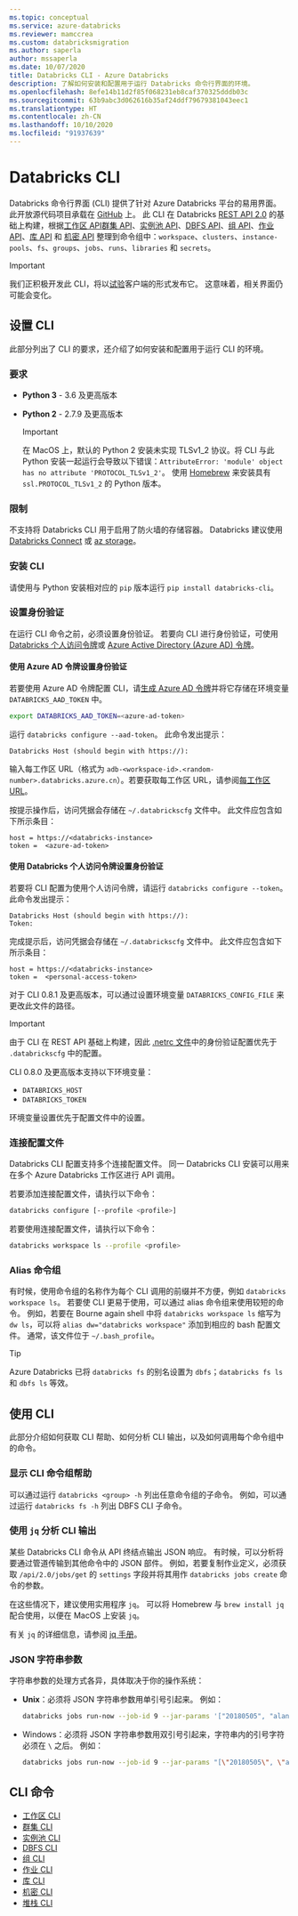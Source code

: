 ```yaml
---
ms.topic: conceptual
ms.service: azure-databricks
ms.reviewer: mamccrea
ms.custom: databricksmigration
ms.author: saperla
author: mssaperla
ms.date: 10/07/2020
title: Databricks CLI - Azure Databricks
description: 了解如何安装和配置用于运行 Databricks 命令行界面的环境。
ms.openlocfilehash: 8efe14b11d2f85f068231eb8caf370325dddb03c
ms.sourcegitcommit: 63b9abc3d062616b35af24ddf79679381043eec1
ms.translationtype: HT
ms.contentlocale: zh-CN
ms.lasthandoff: 10/10/2020
ms.locfileid: "91937639"
---
```

# <a name="databricks-cli"></a>Databricks CLI

Databricks 命令行界面 (CLI) 提供了针对 Azure Databricks 平台的易用界面。 此开放源代码项目承载在 [GitHub](https://github.com/databricks/databricks-cli) 上。 此 CLI 在 Databricks [REST API 2.0](../api/latest/index.md#rest-api-v2) 的基础上构建，根据[工作区 API](../api/latest/workspace.md)[群集 API](../api/latest/clusters.md)、[实例池 API](../api/latest/instance-pools.md)、[DBFS API](../api/latest/dbfs.md)、[组 API](../api/latest/groups.md)、[作业 API](../api/latest/jobs.md)、[库 API](../api/latest/libraries.md) 和 [机密 API](../api/latest/secrets.md) 整理到命令组中：`workspace`、`clusters`、`instance-pools`、`fs`、`groups`、`jobs`、`runs`、`libraries` 和 `secrets`。

> [!IMPORTANT]
>
> 我们正积极开发此 CLI，将以[试验](../../release-notes/release-types.md)客户端的形式发布它。 这意味着，相关界面仍可能会变化。

## <a name="set-up-the-cli"></a>设置 CLI

此部分列出了 CLI 的要求，还介绍了如何安装和配置用于运行 CLI 的环境。

### <a name="requirements"></a>要求

* **Python 3** - 3.6 及更高版本
* **Python 2** - 2.7.9 及更高版本

  > [!IMPORTANT]
  >
  > 在 MacOS 上，默认的 Python 2 安装未实现 TLSv1_2 协议。将 CLI 与此 Python 安装一起运行会导致以下错误：`AttributeError: 'module' object has no attribute 'PROTOCOL_TLSv1_2'`。 使用 [Homebrew](https://brew.sh/) 来安装具有 `ssl.PROTOCOL_TLSv1_2` 的 Python 版本。

### <a name="limitations"></a>限制

不支持将 Databricks CLI 用于启用了防火墙的存储容器。 Databricks 建议使用 [Databricks Connect](../databricks-connect.md) 或 [az storage](https://docs.microsoft.com/cli/azure/storage?view=azure-cli-latest)。

### <a name="install-the-cli"></a>安装 CLI

请使用与 Python 安装相对应的 `pip` 版本运行 `pip install databricks-cli`。

### <a name="set-up-authentication"></a><a id="cli-auth"> </a><a id="set-up-authentication"> </a>设置身份验证

在运行 CLI 命令之前，必须设置身份验证。 若要向 CLI 进行身份验证，可使用 [Databricks 个人访问令牌](../api/latest/authentication.md)或 [Azure Active Directory (Azure AD) 令牌](../api/latest/aad/index.md)。

#### <a name="set-up-authentication-using-an-azure-ad-token"></a>使用 Azure AD 令牌设置身份验证

若要使用 Azure AD 令牌配置 CLI，请[生成 Azure AD 令牌](../api/latest/aad/index.md)并将它存储在环境变量 `DATABRICKS_AAD_TOKEN` 中。

```bash
export DATABRICKS_AAD_TOKEN=<azure-ad-token>
```

运行 `databricks configure --aad-token`。 此命令发出提示：

```console
Databricks Host (should begin with https://):
```

输入每工作区 URL（格式为 `adb-<workspace-id>.<random-number>.databricks.azure.cn`）。若要获取每工作区 URL，请参阅[每工作区 URL](../../workspace/workspace-details.md#per-workspace-url)。

按提示操作后，访问凭据会存储在 `~/.databrickscfg` 文件中。 此文件应包含如下所示条目：

```console
host = https://<databricks-instance>
token =  <azure-ad-token>
```

#### <a name="set-up-authentication-using-a-databricks-personal-access-token"></a>使用 Databricks 个人访问令牌设置身份验证

若要将 CLI 配置为使用个人访问令牌，请运行 `databricks configure --token`。 此命令发出提示：

```console
Databricks Host (should begin with https://):
Token:
```

完成提示后，访问凭据会存储在 `~/.databrickscfg` 文件中。 此文件应包含如下所示条目：

```console
host = https://<databricks-instance>
token =  <personal-access-token>
```

对于 CLI 0.8.1 及更高版本，可以通过设置环境变量 `DATABRICKS_CONFIG_FILE` 来更改此文件的路径。

> [!IMPORTANT]
>
> 由于 CLI 在 REST API 基础上构建，因此 [.netrc 文件](../api/latest/authentication.md#netrc)中的身份验证配置优先于 `.databrickscfg` 中的配置。

CLI 0.8.0 及更高版本支持以下环境变量：

* `DATABRICKS_HOST`
* `DATABRICKS_TOKEN`

环境变量设置优先于配置文件中的设置。

### <a name="connection-profiles"></a><a id="cli-profile"> </a><a id="connection-profiles"> </a>连接配置文件

Databricks CLI 配置支持多个连接配置文件。 同一 Databricks CLI 安装可以用来在多个 Azure Databricks 工作区进行 API 调用。

若要添加连接配置文件，请执行以下命令：

```bash
databricks configure [--profile <profile>]
```

若要使用连接配置文件，请执行以下命令：

```bash
databricks workspace ls --profile <profile>
```

### <a name="alias-command-groups"></a><a id="alias-command-groups"> </a><a id="alias_databricks_cli"> </a>Alias 命令组

有时候，使用命令组的名称作为每个 CLI 调用的前缀并不方便，例如 `databricks workspace ls`。 若要使 CLI 更易于使用，可以通过 alias 命令组来使用较短的命令。
例如，若要在 Bourne again shell 中将 `databricks workspace ls` 缩写为 `dw ls`，可以将 `alias dw="databricks workspace"` 添加到相应的 bash 配置文件。 通常，该文件位于 `~/.bash_profile`。

> [!TIP]
>
> Azure Databricks 已将 `databricks fs` 的别名设置为 `dbfs`；`databricks fs ls` 和 `dbfs ls` 等效。

## <a name="use-the-cli"></a>使用 CLI

此部分介绍如何获取 CLI 帮助、如何分析 CLI 输出，以及如何调用每个命令组中的命令。

### <a name="display-cli-command-group-help"></a>显示 CLI 命令组帮助

可以通过运行 `databricks <group> -h` 列出任意命令组的子命令。 例如，可以通过运行 `databricks fs -h` 列出 DBFS CLI 子命令。

### <a name="use-jq-to-parse-cli-output"></a><a id="jq"> </a><a id="use-jq-to-parse-cli-output"> </a>使用 `jq` 分析 CLI 输出

某些 Databricks CLI 命令从 API 终结点输出 JSON 响应。 有时候，可以分析将要通过管道传输到其他命令中的 JSON 部件。 例如，若要复制作业定义，必须获取 `/api/2.0/jobs/get` 的 `settings` 字段并将其用作 `databricks jobs create` 命令的参数。

在这些情况下，建议使用实用程序 `jq`。 可以将 Homebrew 与 `brew install jq` 配合使用，以便在 MacOS 上安装 `jq`。

有关 `jq` 的详细信息，请参阅 [jq 手册](https://stedolan.github.io/jq/manual/)。

### <a name="json-string-parameters"></a>JSON 字符串参数

字符串参数的处理方式各异，具体取决于你的操作系统：

* **Unix**：必须将 JSON 字符串参数用单引号引起来。 例如：

  ```bash
  databricks jobs run-now --job-id 9 --jar-params '["20180505", "alantest"]'
  ```

* Windows：必须将 JSON 字符串参数用双引号引起来，字符串内的引号字符必须在 `\` 之后。 例如：

  ```bash
  databricks jobs run-now --job-id 9 --jar-params "[\"20180505\", \"alantest\"]"
  ```

## <a name="cli-commands"></a>CLI 命令

* [工作区 CLI](workspace-cli.md)
* [群集 CLI](clusters-cli.md)
* [实例池 CLI](instance-pools-cli.md)
* [DBFS CLI](dbfs-cli.md)
* [组 CLI](groups-cli.md)
* [作业 CLI](jobs-cli.md)
* [库 CLI](libraries-cli.md)
* [机密 CLI](secrets-cli.md)
* [堆栈 CLI](stack-cli.md)